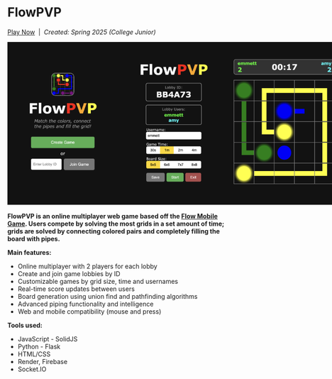 # FlowPVP

[Play Now](https://flow-pvp.web.app/)&nbsp;&nbsp;|&nbsp;&nbsp;<i>Created: Spring 2025 (College Junior)</i>

<div style="display: flex;">
  <img src="screenshots/home.png" style="width: 250px" />
  <img src="screenshots/lobby.png" style="width: 250px" />
  <img src="screenshots/game.png" style="width: 250px" />
</div>
<br/>
<b>FlowPVP is an online multiplayer web game based off the <a href="https://play.google.com/store/apps/details?id=com.bigduckgames.flow&hl=en_US">Flow Mobile Game</a>. Users compete by solving the most grids in a set amount of time; grids are solved by connecting colored pairs and completely filling the board with pipes.</b>
<p></p>
<b>Main features:</b>
<ul>
  <li>Online multiplayer with 2 players for each lobby</li>
  <li>Create and join game lobbies by ID</li>
  <li>Customizable games by grid size, time and usernames</li>
  <li>Real-time score updates between users</li>
  <li>Board generation using union find and pathfinding algorithms</li>
  <li>Advanced piping functionality and intelligence</li>
  <li>Web and mobile compatibility (mouse and press)</li>
</ul>
<b>Tools used:</b>
<ul>
  <li>JavaScript - SolidJS</li>
  <li>Python - Flask</li>
  <li>HTML/CSS</li>
  <li>Render, Firebase</li>
  <li>Socket.IO</li>
</ul>
